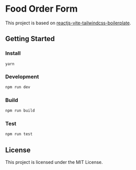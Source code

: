 # Food Order Form

This project is based on [reactjs-vite-tailwindcss-boilerplate](https://github.com/joaopaulomoraes/reactjs-vite-tailwindcss-boilerplate).

## Getting Started

### Install

```
yarn
```

### Development

```bash
npm run dev
```

### Build

```bash
npm run build
```

### Test

```bash
npm run test
```

## License

This project is licensed under the MIT License.
